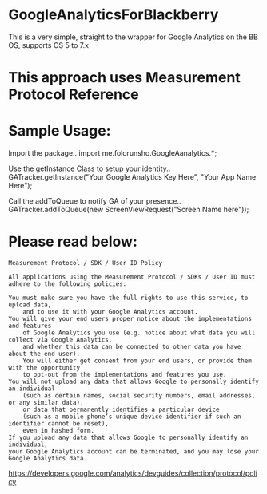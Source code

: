 GoogleAnalyticsForBlackberry
============================

This is a very simple, straight to the wrapper for Google Analytics on the BB OS, supports OS 5 to 7.x

# This approach uses Measurement Protocol Reference


Sample Usage:
=================

Import the package..
import me.folorunsho.GoogleAanalytics.*;


Use the getInstance Class to setup your identity..
 	GATracker.getInstance("Your Google Analytics Key Here", "Your App Name Here");

Call the addToQueue to notify GA of your presence..
	GATracker.addToQueue(new ScreenViewRequest("Screen Name here"));




# Please read below:
	Measurement Protocol / SDK / User ID Policy
	
	All applications using the Measurement Protocol / SDKs / User ID must adhere to the following policies:
	
	You must make sure you have the full rights to use this service, to upload data, 
		and to use it with your Google Analytics account.
	You will give your end users proper notice about the implementations and features 
		of Google Analytics you use (e.g. notice about what data you will collect via Google Analytics, 
		and whether this data can be connected to other data you have about the end user). 
		You will either get consent from your end users, or provide them with the opportunity 
		to opt-out from the implementations and features you use.
	You will not upload any data that allows Google to personally identify an individual 
		(such as certain names, social security numbers, email addresses, or any similar data), 
		or data that permanently identifies a particular device 
		(such as a mobile phone’s unique device identifier if such an identifier cannot be reset), 
		even in hashed form.
	If you upload any data that allows Google to personally identify an individual, 
	your Google Analytics account can be terminated, and you may lose your Google Analytics data.

https://developers.google.com/analytics/devguides/collection/protocol/policy
